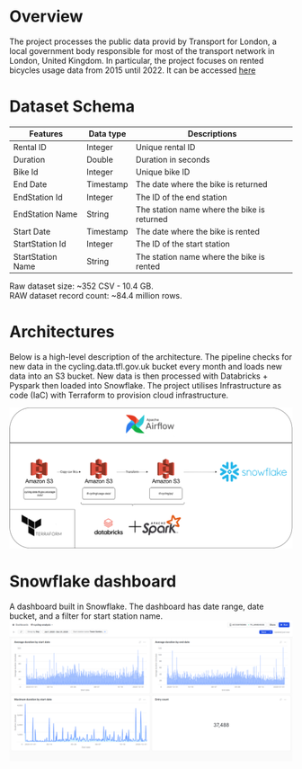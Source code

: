 # Overview
The project processes the public data provid by Transport for London, a local government body responsible for most of the transport network in London, United Kingdom. In particular, the project focuses on rented bicycles usage data from 2015 until 2022. It can be accessed [here](https://cycling.data.tfl.gov.uk/)

# Dataset Schema

| Features          | Data type | Descriptions                                |
| ----------------- | --------- | ------------------------------------------- |
| Rental ID         | Integer   | Unique rental ID                            |
| Duration          | Double    | Duration in seconds                         |
| Bike Id           | Integer   | Unique bike ID                              |
| End Date          | Timestamp | The date where the bike is returned         |
| EndStation Id     | Integer   | The ID of the end station                   |
| EndStation Name   | String    | The station name where the bike is returned |
| Start Date        | Timestamp | The date where the bike is rented           |
| StartStation Id   | Integer   | The ID of the start station                 |
| StartStation Name | String    | The station name where the bike is rented   |

Raw dataset size: ~352 CSV - 10.4 GB. <br>
RAW dataset record count: ~84.4 million rows.


# Architectures

Below is a high-level description of the architecture. The pipeline checks for new data in the cycling.data.tfl.gov.uk bucket every month and loads new data into an S3 bucket. New data is then processed with Databricks + Pyspark then loaded into Snowflake. The project utilises Infrastructure as code (IaC) with Terraform to provision cloud infrastructure.

![Alt text](images/tfl-cycling-architecture.drawio.png)

# Snowflake dashboard

A dashboard built in Snowflake. The dashboard has date range, date bucket, and a filter for start station name.
![Alt text](images/snowflake-dashboard.png)

